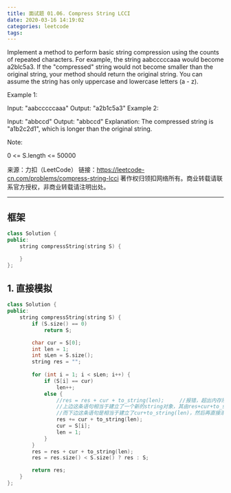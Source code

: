 ```yaml
---
title: 面试题 01.06. Compress String LCCI
date: 2020-03-16 14:19:02
categories: leetcode
tags:
---
```

Implement a method to perform basic string compression using the counts of repeated characters. For example, the string aabcccccaaa would become a2blc5a3. If the "compressed" string would not become smaller than the original string, your method should return the original string. You can assume the string has only uppercase and lowercase letters (a - z).

Example 1:

Input: "aabcccccaaa"
Output: "a2b1c5a3"
Example 2:

Input: "abbccd"
Output: "abbccd"
Explanation: 
The compressed string is "a1b2c2d1", which is longer than the original string.


Note:

0 <= S.length <= 50000

来源：力扣（LeetCode）
链接：https://leetcode-cn.com/problems/compress-string-lcci
著作权归领扣网络所有。商业转载请联系官方授权，非商业转载请注明出处。
________________________

## 框架
```cpp
class Solution {
public:
    string compressString(string S) {

    }
};
```

## 1. 直接模拟
```cpp
class Solution {
public:
    string compressString(string S) {
        if (S.size() == 0)
            return S;

        char cur = S[0];
        int len = 1;
        int sLen = S.size();
        string res = "";
        
        for (int i = 1; i < sLen; i++) {
            if (S[i] == cur)
                len++;
            else {
                //res = res + cur + to_string(len);     //报错，超出内存限制
                //上边这条语句相当于建立了一个新的string对象，其由res+cur+to_string(len)组成，然后赋值给res
                //而下边这条语句是相当于建立了cur+to_string(len)，然后再直接添加到res后面。
                res += cur + to_string(len);
                cur = S[i];
                len = 1;
            }
        }
        res = res + cur + to_string(len);
        res = res.size() < S.size() ? res : S;

        return res;
    }
};
```